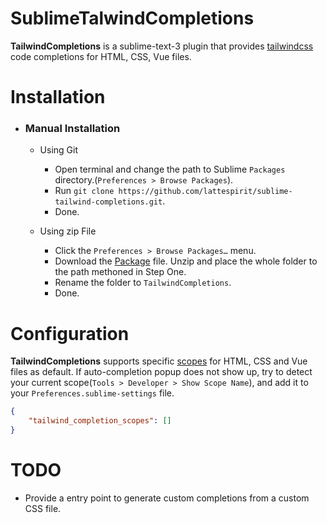 # SublimeTalwindCompletions
**TailwindCompletions** is a sublime-text-3 plugin that provides [tailwindcss](https://tailwindcss.com) code completions for HTML, CSS, Vue files.

# Installation

* ### Manual Installation
    * Using Git
        * Open terminal and change the path to Sublime `Packages` directory.(`Preferences > Browse Packages`).
        * Run `git clone https://github.com/lattespirit/sublime-tailwind-completions.git`.
        * Done.

    * Using zip File
        * Click the `Preferences > Browse Packages…` menu.
        * Download the [Package](https://github.com/lattespirit/sublime-tailwind-completions/archive/master.zip) file. Unzip and place the whole folder to the path methoned in Step One.
        * Rename the folder to `TailwindCompletions`.
        * Done.

# Configuration
**TailwindCompletions** supports specific [scopes](https://www.sublimetext.com/docs/3/scope_naming.html) for HTML, CSS and Vue files as default. If auto-completion popup does not show up, try to detect your current scope(`Tools > Developer > Show Scope Name`), and add it to your `Preferences.sublime-settings` file.

```json
{
    "tailwind_completion_scopes": []
}
```

# TODO
* Provide a entry point to generate custom completions from a custom CSS file.

